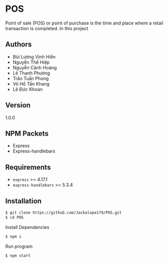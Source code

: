 # POS
Point of sale (POS) or point of purchase is the time and place where a retail transaction is completed. 
In this project
## Authors
- Bùi Lương Vinh Hiển
- Nguyễn Thế Hiệp
- Nguyễn Cảnh Hoàng
- Lê Thanh Phương
- Trần Tuấn Phong
- Võ Hồ Tấn Khang
- Lê Đức Khoan
## Version
1.0.0
## NPM Packets
- Express
- Express-handlebars
## Requirements
- `express` >= 4.17.1
- `express-handlebars` >= 5.3.4
## Installation

```sh
$ git clone https://github.com/Jackalope179/POS.git
$ cd POS
```
Install Dependencies

```sh
$ npm i
```

Run program

```sh
$ npm start
```
